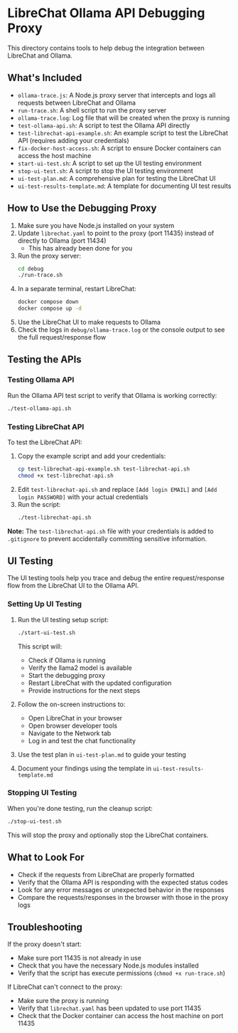 # LibreChat Ollama API Debugging Proxy

This directory contains tools to help debug the integration between LibreChat and Ollama.

## What's Included

- `ollama-trace.js`: A Node.js proxy server that intercepts and logs all requests between LibreChat and Ollama
- `run-trace.sh`: A shell script to run the proxy server
- `ollama-trace.log`: Log file that will be created when the proxy is running
- `test-ollama-api.sh`: A script to test the Ollama API directly
- `test-librechat-api-example.sh`: An example script to test the LibreChat API (requires adding your credentials)
- `fix-docker-host-access.sh`: A script to ensure Docker containers can access the host machine
- `start-ui-test.sh`: A script to set up the UI testing environment
- `stop-ui-test.sh`: A script to stop the UI testing environment
- `ui-test-plan.md`: A comprehensive plan for testing the LibreChat UI
- `ui-test-results-template.md`: A template for documenting UI test results

## How to Use the Debugging Proxy

1. Make sure you have Node.js installed on your system
2. Update `librechat.yaml` to point to the proxy (port 11435) instead of directly to Ollama (port 11434)
   - This has already been done for you
3. Run the proxy server:
   ```bash
   cd debug
   ./run-trace.sh
   ```
4. In a separate terminal, restart LibreChat:
   ```bash
   docker compose down
   docker compose up -d
   ```
5. Use the LibreChat UI to make requests to Ollama
6. Check the logs in `debug/ollama-trace.log` or the console output to see the full request/response flow

## Testing the APIs

### Testing Ollama API
Run the Ollama API test script to verify that Ollama is working correctly:
```bash
./test-ollama-api.sh
```

### Testing LibreChat API
To test the LibreChat API:
1. Copy the example script and add your credentials:
   ```bash
   cp test-librechat-api-example.sh test-librechat-api.sh
   chmod +x test-librechat-api.sh
   ```
2. Edit `test-librechat-api.sh` and replace `[Add login EMAIL]` and `[Add login PASSWORD]` with your actual credentials
3. Run the script:
   ```bash
   ./test-librechat-api.sh
   ```

**Note:** The `test-librechat-api.sh` file with your credentials is added to `.gitignore` to prevent accidentally committing sensitive information.

## UI Testing

The UI testing tools help you trace and debug the entire request/response flow from the LibreChat UI to the Ollama API.

### Setting Up UI Testing

1. Run the UI testing setup script:
   ```bash
   ./start-ui-test.sh
   ```
   This script will:
   - Check if Ollama is running
   - Verify the llama2 model is available
   - Start the debugging proxy
   - Restart LibreChat with the updated configuration
   - Provide instructions for the next steps

2. Follow the on-screen instructions to:
   - Open LibreChat in your browser
   - Open browser developer tools
   - Navigate to the Network tab
   - Log in and test the chat functionality

3. Use the test plan in `ui-test-plan.md` to guide your testing
4. Document your findings using the template in `ui-test-results-template.md`

### Stopping UI Testing

When you're done testing, run the cleanup script:
```bash
./stop-ui-test.sh
```

This will stop the proxy and optionally stop the LibreChat containers.

## What to Look For

- Check if the requests from LibreChat are properly formatted
- Verify that the Ollama API is responding with the expected status codes
- Look for any error messages or unexpected behavior in the responses
- Compare the requests/responses in the browser with those in the proxy logs

## Troubleshooting

If the proxy doesn't start:
- Make sure port 11435 is not already in use
- Check that you have the necessary Node.js modules installed
- Verify that the script has execute permissions (`chmod +x run-trace.sh`)

If LibreChat can't connect to the proxy:
- Make sure the proxy is running
- Verify that `librechat.yaml` has been updated to use port 11435
- Check that the Docker container can access the host machine on port 11435 